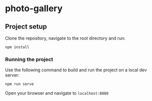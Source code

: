 # photo-gallery

## Project setup

Clone the repository, navigate to the root directory and run:

```
npm install
```

### Running the project

Use the following command to build and run the project on a local dev server:

```
npm run serve
```
Open your browser and navigate to `localhost:8080`
